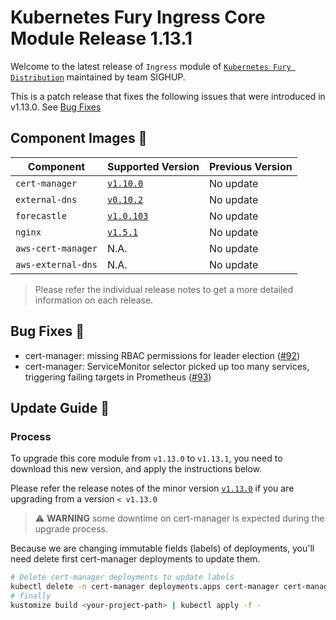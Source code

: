 # Kubernetes Fury Ingress Core Module Release 1.13.1

Welcome to the latest release of `Ingress` module of [`Kubernetes Fury Distribution`](https://github.com/sighupio/fury-distribution) maintained by team SIGHUP.

This is a patch release that fixes the following issues that were introduced in v1.13.0. See [Bug Fixes](#bug-fixes-)

## Component Images 🚢

| Component          | Supported Version                                                                      | Previous Version |
| ------------------ | -------------------------------------------------------------------------------------- | ---------------- |
| `cert-manager`     | [`v1.10.0`](https://github.com/jetstack/cert-manager/releases/tag/v1.10.0)             | No update        |
| `external-dns`     | [`v0.10.2`](https://github.com/kubernetes-sigs/external-dns/releases/tag/v0.10.2)      | No update        |
| `forecastle`       | [`v1.0.103`](https://github.com/stakater/Forecastle/releases/tag/v1.0.103)             | No update        |
| `nginx`            | [`v1.5.1`](https://github.com/kubernetes/ingress-nginx/releases/tag/controller-v1.5.1) | No update        |
| `aws-cert-manager` | N.A.                                                                                   | No update        |
| `aws-external-dns` | N.A.                                                                                   | No update        |

> Please refer the individual release notes to get a more detailed information on each release.


## Bug Fixes 🐞

- cert-manager: missing RBAC permissions for leader election ([#92](https://github.com/sighupio/fury-kubernetes-ingress/issues/92))
- cert-manager: ServiceMonitor selector picked up too many services, triggering failing targets in Prometheus ([#93](https://github.com/sighupio/fury-kubernetes-ingress/issues/93))

## Update Guide 🦮

### Process

To upgrade this core module from `v1.13.0` to `v1.13.1`, you need to download this new version, and apply the instructions below.

Please refer the release notes of the minor version [`v1.13.0`](https://github.com/sighupio/fury-kubernetes-ingress/releases/tag/v1.13.0) if you are upgrading from a version `< v1.13.0`

> :warning: **WARNING** some downtime on cert-manager is expected during the upgrade process.

Because we are changing immutable fields (labels) of deployments, you'll need delete first cert-manager deployments to update them.

```bash
# Delete cert-manager deployments to update labels
kubectl delete -n cert-manager deployments.apps cert-manager cert-manager-webhook cert-manager-cainjector
# finally
kustomize build <your-project-path> | kubectl apply -f -
```
